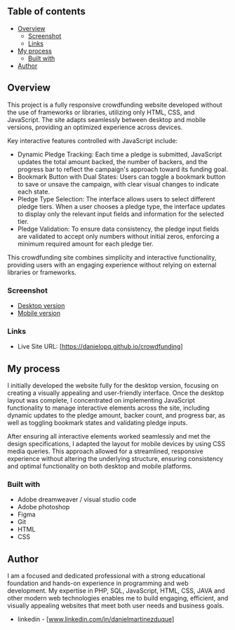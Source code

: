 

## Table of contents

- [Overview](#overview)
  - [Screenshot](#screenshot)
  - [Links](#links)
- [My process](#my-process)
  - [Built with](#built-with)
- [Author](#author)


## Overview

This project is a fully responsive crowdfunding website developed without the use of frameworks or libraries, utilizing only HTML, CSS, and JavaScript. The site adapts seamlessly between desktop and mobile versions, providing an optimized experience across devices.

Key interactive features controlled with JavaScript include:

  - Dynamic Pledge Tracking: Each time a pledge is submitted, JavaScript updates the total amount backed, the number of backers, and the progress bar to reflect the campaign's approach toward its funding goal.
  - Bookmark Button with Dual States: Users can toggle a bookmark button to save or unsave the campaign, with clear visual changes to indicate each state.
  - Pledge Type Selection: The interface allows users to select different pledge tiers. When a user chooses a pledge type, the interface updates to display only the relevant input fields and information for the selected tier.
  - Pledge Validation: To ensure data consistency, the pledge input fields are validated to accept only numbers without initial zeros, enforcing a minimum required amount for each pledge tier.

This crowdfunding site combines simplicity and interactive functionality, providing users with an engaging experience without relying on external libraries or frameworks.

### Screenshot

- [Desktop version](https://github.com/danielopq/crowdfunding/blob/main/screenshots/desktop.jpg)
- [Mobile version](https://github.com/danielopq/crowdfunding/blob/main/screenshots/mobile.jpg)


### Links

- Live Site URL: [https://danielopq.github.io/crowdfunding]

## My process

I initially developed the website fully for the desktop version, focusing on creating a visually appealing and user-friendly interface. Once the desktop layout was complete, I concentrated on implementing JavaScript functionality to manage interactive elements across the site, including dynamic updates to the pledge amount, backer count, and progress bar, as well as toggling bookmark states and validating pledge inputs.

After ensuring all interactive elements worked seamlessly and met the design specifications, I adapted the layout for mobile devices by using CSS media queries. This approach allowed for a streamlined, responsive experience without altering the underlying structure, ensuring consistency and optimal functionality on both desktop and mobile platforms.

### Built with

- Adobe dreamweaver / visual studio code
- Adobe photoshop
- Figma
- Git
- HTML
- CSS

## Author

I am a focused and dedicated professional with a strong educational foundation and hands-on experience in programming and web development. My expertise in PHP, SQL, JavaScript, HTML, CSS, JAVA and other modern web technologies enables me to build engaging, efficient, and visually appealing websites that meet both user needs and business goals.

- linkedin - [www.linkedin.com/in/danielmartinezduque]

